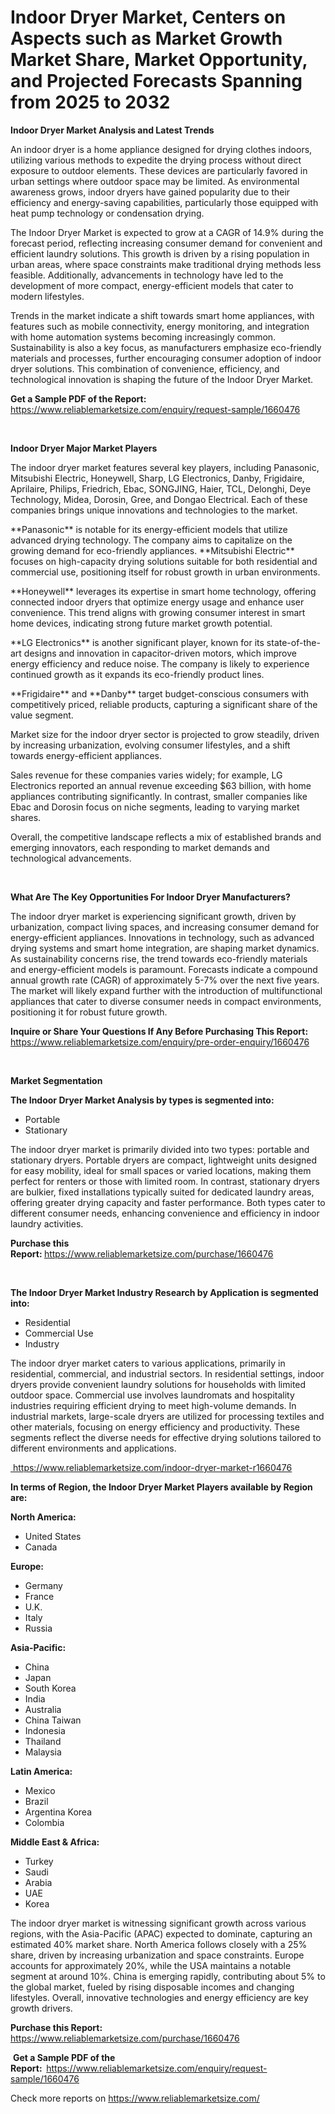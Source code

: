 <p><h1>Indoor Dryer Market, Centers on Aspects such as Market Growth Market Share, Market Opportunity, and Projected Forecasts Spanning from 2025 to 2032</h1></p><p><strong>Indoor Dryer Market Analysis and Latest Trends</strong></p>
<p><p>An indoor dryer is a home appliance designed for drying clothes indoors, utilizing various methods to expedite the drying process without direct exposure to outdoor elements. These devices are particularly favored in urban settings where outdoor space may be limited. As environmental awareness grows, indoor dryers have gained popularity due to their efficiency and energy-saving capabilities, particularly those equipped with heat pump technology or condensation drying.</p><p>The Indoor Dryer Market is expected to grow at a CAGR of 14.9% during the forecast period, reflecting increasing consumer demand for convenient and efficient laundry solutions. This growth is driven by a rising population in urban areas, where space constraints make traditional drying methods less feasible. Additionally, advancements in technology have led to the development of more compact, energy-efficient models that cater to modern lifestyles. </p><p>Trends in the market indicate a shift towards smart home appliances, with features such as mobile connectivity, energy monitoring, and integration with home automation systems becoming increasingly common. Sustainability is also a key focus, as manufacturers emphasize eco-friendly materials and processes, further encouraging consumer adoption of indoor dryer solutions. This combination of convenience, efficiency, and technological innovation is shaping the future of the Indoor Dryer Market.</p></p>
<p><strong>Get a Sample PDF of the Report:&nbsp;</strong> <a href="https://www.reliablemarketsize.com/enquiry/request-sample/1660476?utm_campaign=1884&utm_medium=2&utm_source=Github&utm_content=ia&utm_term=20022025&utm_id=indoor-dryer">https://www.reliablemarketsize.com/enquiry/request-sample/1660476</a></p>
<p>&nbsp;</p>
<p><strong>Indoor Dryer Major Market Players</strong></p>
<p><p>The indoor dryer market features several key players, including Panasonic, Mitsubishi Electric, Honeywell, Sharp, LG Electronics, Danby, Frigidaire, Aprilaire, Philips, Friedrich, Ebac, SONGJING, Haier, TCL, Delonghi, Deye Technology, Midea, Dorosin, Gree, and Dongao Electrical. Each of these companies brings unique innovations and technologies to the market.</p><p>**Panasonic** is notable for its energy-efficient models that utilize advanced drying technology. The company aims to capitalize on the growing demand for eco-friendly appliances. **Mitsubishi Electric** focuses on high-capacity drying solutions suitable for both residential and commercial use, positioning itself for robust growth in urban environments. </p><p>**Honeywell** leverages its expertise in smart home technology, offering connected indoor dryers that optimize energy usage and enhance user convenience. This trend aligns with growing consumer interest in smart home devices, indicating strong future market growth potential. </p><p>**LG Electronics** is another significant player, known for its state-of-the-art designs and innovation in capacitor-driven motors, which improve energy efficiency and reduce noise. The company is likely to experience continued growth as it expands its eco-friendly product lines.</p><p>**Frigidaire** and **Danby** target budget-conscious consumers with competitively priced, reliable products, capturing a significant share of the value segment. </p><p>Market size for the indoor dryer sector is projected to grow steadily, driven by increasing urbanization, evolving consumer lifestyles, and a shift towards energy-efficient appliances. </p><p>Sales revenue for these companies varies widely; for example, LG Electronics reported an annual revenue exceeding $63 billion, with home appliances contributing significantly. In contrast, smaller companies like Ebac and Dorosin focus on niche segments, leading to varying market shares. </p><p>Overall, the competitive landscape reflects a mix of established brands and emerging innovators, each responding to market demands and technological advancements.</p></p>
<p>&nbsp;</p>
<p><strong>What Are The Key Opportunities For Indoor Dryer Manufacturers?</strong></p>
<p><p>The indoor dryer market is experiencing significant growth, driven by urbanization, compact living spaces, and increasing consumer demand for energy-efficient appliances. Innovations in technology, such as advanced drying systems and smart home integration, are shaping market dynamics. As sustainability concerns rise, the trend towards eco-friendly materials and energy-efficient models is paramount. Forecasts indicate a compound annual growth rate (CAGR) of approximately 5-7% over the next five years. The market will likely expand further with the introduction of multifunctional appliances that cater to diverse consumer needs in compact environments, positioning it for robust future growth.</p></p>
<p><strong>Inquire or Share Your Questions If Any Before Purchasing This Report:</strong> <a href="https://www.reliablemarketsize.com/enquiry/pre-order-enquiry/1660476?utm_campaign=1884&utm_medium=2&utm_source=Github&utm_content=ia&utm_term=20022025&utm_id=indoor-dryer">https://www.reliablemarketsize.com/enquiry/pre-order-enquiry/1660476</a></p>
<p>&nbsp;</p>
<p><strong>Market Segmentation</strong></p>
<p><strong>The Indoor Dryer Market Analysis by types is segmented into:</strong></p>
<p><ul><li>Portable</li><li>Stationary</li></ul></p>
<p><p>The indoor dryer market is primarily divided into two types: portable and stationary dryers. Portable dryers are compact, lightweight units designed for easy mobility, ideal for small spaces or varied locations, making them perfect for renters or those with limited room. In contrast, stationary dryers are bulkier, fixed installations typically suited for dedicated laundry areas, offering greater drying capacity and faster performance. Both types cater to different consumer needs, enhancing convenience and efficiency in indoor laundry activities.</p></p>
<p><strong>Purchase this Report:&nbsp;</strong><a href="https://www.reliablemarketsize.com/purchase/1660476?utm_campaign=1884&utm_medium=2&utm_source=Github&utm_content=ia&utm_term=20022025&utm_id=indoor-dryer">https://www.reliablemarketsize.com/purchase/1660476</a></p>
<p>&nbsp;</p>
<p><strong>The Indoor Dryer Market Industry Research by Application is segmented into:</strong></p>
<p><ul><li>Residential</li><li>Commercial Use</li><li>Industry</li></ul></p>
<p><p>The indoor dryer market caters to various applications, primarily in residential, commercial, and industrial sectors. In residential settings, indoor dryers provide convenient laundry solutions for households with limited outdoor space. Commercial use involves laundromats and hospitality industries requiring efficient drying to meet high-volume demands. In industrial markets, large-scale dryers are utilized for processing textiles and other materials, focusing on energy efficiency and productivity. These segments reflect the diverse needs for effective drying solutions tailored to different environments and applications.</p></p>
<p><a href="https://www.reliablemarketsize.com/indoor-dryer-market-r1660476?utm_campaign=1884&utm_medium=2&utm_source=Github&utm_content=ia&utm_term=20022025&utm_id=indoor-dryer">&nbsp;https://www.reliablemarketsize.com/indoor-dryer-market-r1660476</a></p>
<p><strong>In terms of Region, the Indoor Dryer Market Players available by Region are:</strong></p>
<p>
    <p> <strong> North America: </strong>
        <ul>
            <li>United States</li>
            <li>Canada</li>
        </ul>
        </p> 
    <p> <strong> Europe: </strong>
        <ul>
            <li>Germany</li>
            <li>France</li>
            <li>U.K.</li>
            <li>Italy</li>
            <li>Russia</li>
        </ul>
        </p> 
    <p> <strong> Asia-Pacific: </strong>
        <ul>
            <li>China</li>
            <li>Japan</li>
            <li>South Korea</li>
            <li>India</li>
            <li>Australia</li>
            <li>China Taiwan</li>
            <li>Indonesia</li>
            <li>Thailand</li>
            <li>Malaysia</li>
        </ul>
        </p> 
    <p> <strong> Latin America: </strong>
        <ul>
            <li>Mexico</li>
            <li>Brazil</li>
            <li>Argentina Korea</li>
            <li>Colombia</li>
        </ul>
        </p> 
    <p> <strong> Middle East & Africa: </strong>
        <ul>
            <li>Turkey</li>
            <li>Saudi</li>
            <li>Arabia</li>
            <li>UAE</li>
            <li>Korea</li>
        </ul>
    </p>
    </p>
<p><p>The indoor dryer market is witnessing significant growth across various regions, with the Asia-Pacific (APAC) expected to dominate, capturing an estimated 40% market share. North America follows closely with a 25% share, driven by increasing urbanization and space constraints. Europe accounts for approximately 20%, while the USA maintains a notable segment at around 10%. China is emerging rapidly, contributing about 5% to the global market, fueled by rising disposable incomes and changing lifestyles. Overall, innovative technologies and energy efficiency are key growth drivers.</p></p>
<p><strong>Purchase this Report: </strong><a href="https://www.reliablemarketsize.com/purchase/1660476?utm_campaign=1884&utm_medium=2&utm_source=Github&utm_content=ia&utm_term=20022025&utm_id=indoor-dryer">https://www.reliablemarketsize.com/purchase/1660476</a></p>
<p>&nbsp;<strong>Get a Sample PDF of the Report:&nbsp;&nbsp;</strong><a href="https://www.reliablemarketsize.com/enquiry/request-sample/1660476?utm_campaign=1884&utm_medium=2&utm_source=Github&utm_content=ia&utm_term=20022025&utm_id=indoor-dryer">https://www.reliablemarketsize.com/enquiry/request-sample/1660476</a></p>
<p><strong></strong></p>
<p>Check more reports on <a href="https://www.reliablemarketsize.com/?utm_campaign=1884&utm_medium=2&utm_source=Github&utm_content=ia&utm_term=20022025&utm_id=indoor-dryer">https://www.reliablemarketsize.com/</a></p>